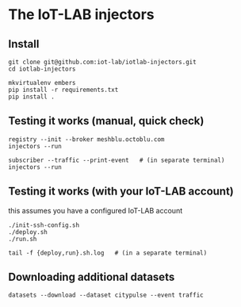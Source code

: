 The IoT-LAB injectors
=====================


Install
-------

	git clone git@github.com:iot-lab/iotlab-injectors.git
	cd iotlab-injectors

	mkvirtualenv embers
	pip install -r requirements.txt
	pip install .


Testing it works (manual, quick check)
--------------------------------------

	registry --init --broker meshblu.octoblu.com
	injectors --run

	subscriber --traffic --print-event   # (in separate terminal)
	injectors --run


Testing it works (with your IoT-LAB account)
--------------------------------------------

this assumes you have a configured IoT-LAB account


	./init-ssh-config.sh
	./deploy.sh
	./run.sh

	tail -f {deploy,run}.sh.log   # (in a separate terminal)


Downloading additional datasets
-------------------------------

	datasets --download --dataset citypulse --event traffic
